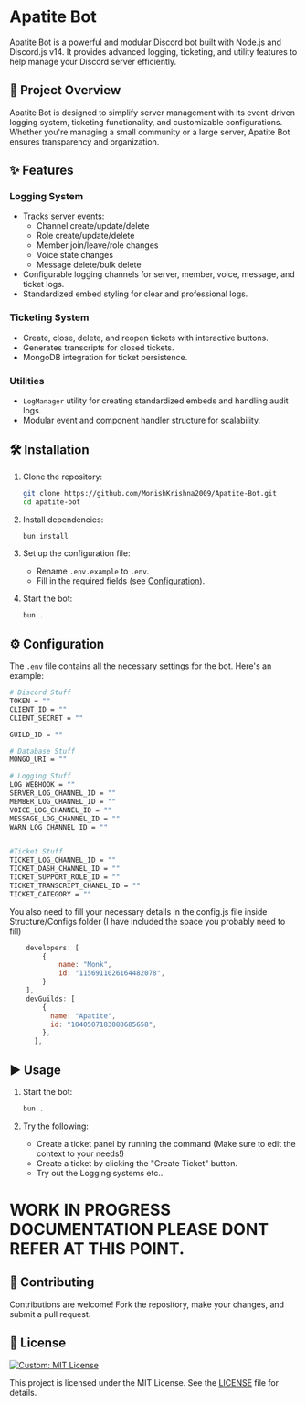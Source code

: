 # Apatite Bot  

Apatite Bot is a powerful and modular Discord bot built with Node.js and Discord.js v14. It provides advanced logging, ticketing, and utility features to help manage your Discord server efficiently.  

## 🚀 Project Overview  

Apatite Bot is designed to simplify server management with its event-driven logging system, ticketing functionality, and customizable configurations. Whether you're managing a small community or a large server, Apatite Bot ensures transparency and organization.  

## ✨ Features  

### Logging System  
- Tracks server events:  
    - Channel create/update/delete  
    - Role create/update/delete  
    - Member join/leave/role changes  
    - Voice state changes  
    - Message delete/bulk delete  
- Configurable logging channels for server, member, voice, message, and ticket logs.  
- Standardized embed styling for clear and professional logs.  

### Ticketing System  
- Create, close, delete, and reopen tickets with interactive buttons.  
- Generates transcripts for closed tickets.  
- MongoDB integration for ticket persistence.  

### Utilities  
- `LogManager` utility for creating standardized embeds and handling audit logs.  
- Modular event and component handler structure for scalability.  

## 🛠️ Installation  

1. Clone the repository:  
     ```bash  
     git clone https://github.com/MonishKrishna2009/Apatite-Bot.git
     cd apatite-bot  
     ```  

2. Install dependencies:  
     ```bash  
     bun install
     ```  

3. Set up the configuration file:  
     - Rename `.env.example` to `.env`.  
     - Fill in the required fields (see [Configuration](#gear-configuration)).  

4. Start the bot:  
     ```bash  
     bun .  
     ```  

## ⚙️ Configuration  

The `.env` file contains all the necessary settings for the bot. Here's an example:  

```bash
# Discord Stuff
TOKEN = ""
CLIENT_ID = ""
CLIENT_SECRET = ""

GUILD_ID = ""

# Database Stuff
MONGO_URI = "" 

# Logging Stuff
LOG_WEBHOOK = ""
SERVER_LOG_CHANNEL_ID = ""
MEMBER_LOG_CHANNEL_ID = ""
VOICE_LOG_CHANNEL_ID = ""
MESSAGE_LOG_CHANNEL_ID = ""
WARN_LOG_CHANNEL_ID = ""


#Ticket Stuff
TICKET_LOG_CHANNEL_ID = ""
TICKET_DASH_CHANNEL_ID = ""
TICKET_SUPPORT_ROLE_ID = ""
TICKET_TRANSCRIPT_CHANEL_ID = ""
TICKET_CATEGORY = ""
```

You also need to fill your necessary details in the config.js file inside Structure/Configs folder (I have included the space you probably need to fill)

```javascript
    developers: [
        {
            name: "Monk",
            id: "1156911026164482078",
        }
    ],
    devGuilds: [
        {
          name: "Apatite",
          id: "1040507183080685658",
        },
      ],
```

## ▶️ Usage  

1. Start the bot:  
     ```bash  
     bun . 
     ```  

2. Try the following: 
     - Create a ticket panel by running the command (Make sure to edit the context to your needs!)
     - Create a ticket by clicking the "Create Ticket" button.
     - Try out the Logging systems etc.. 

# WORK IN PROGRESS DOCUMENTATION PLEASE DONT REFER AT THIS POINT.

## 🤝 Contributing  

Contributions are welcome! Fork the repository, make your changes, and submit a pull request.  

## 📄 License  

[![Custom: MIT License](https://img.shields.io/badge/License-MIT-green)](LICENSE)

This project is licensed under the MIT License. See the [LICENSE](LICENSE) file for details.
